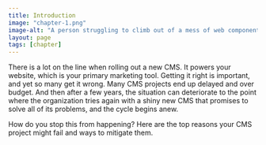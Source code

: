 ```yaml
---
title: Introduction
image: "chapter-1.png"
image-alt: "A person struggling to climb out of a mess of web components."
layout: page
tags: [chapter]
---
```


There is a lot on the line when rolling out a new CMS. It powers your website, which is your primary marketing tool. Getting it right is important, and yet so many get it wrong. Many CMS projects end up delayed and over budget. And then after a few years, the situation can deteriorate to the point where the organization tries again with a shiny new CMS that promises to solve all of its problems, and the cycle begins anew.

How do you stop this from happening? Here are the top reasons your CMS project might fail and ways to mitigate them.
